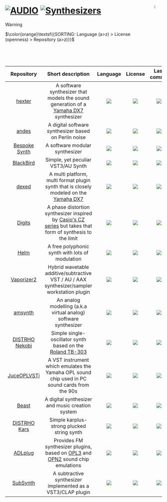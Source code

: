 # [![AUDIO](https://flat.badgen.net/badge/HyMPS/AUDIO/green?scale=1.8)](https://github.com/FORARTfe/HyMPS#-1 "AUDIO section") [![Synthesizers](https://flat.badgen.net/badge/HyMPS/Synthesizers/blue?scale=1.8&label=)](https://github.com/FORARTfe/HyMPS/blob/main/Audio/Synths.md#-- "Synthesizers page") <img align="right" alt="stable" src="https://user-images.githubusercontent.com/171307/210727719-14b940a2-d1dc-4991-b6a4-7add74463ce8.png" width="5%" />

> [!WARNING]
> $\color{orange}\textsf{{SORTING: Language (a>z) > License (openness) > Repository (a>z)}}$

|Repository|Short description|Language|License|Last commit|
|:-:|:-:|:-:|:-:|:-:|
|[hexter](https://github.com/smbolton/hexter#readme)|A software synthesizer that models the sound generation of a [Yamaha DX7](https://en.wikipedia.org/wiki/Yamaha_DX7) synthesizer|[![](https://img.shields.io/github/languages/top/smbolton/hexter?color=pink&style=flat-square)](https://github.com/smbolton/hexter/graphs/contributors)|[![](https://flat.badgen.net/github/license/smbolton/hexter?label=)](https://github.com/smbolton/hexter/blob/master/COPYING)|[![](https://img.shields.io/github/last-commit/smbolton/hexter/master?style=flat-square&label=)](https://github.com/smbolton/hexter/graphs/code-frequency)|
|[andes](https://github.com/artfwo/andes#readme)|A digital software synthesizer based on Perlin noise|[![](https://img.shields.io/github/languages/top/artfwo/andes?color=pink&style=flat-square)](https://github.com/artfwo/andes/graphs/contributors)|[![](https://flat.badgen.net/github/license/artfwo/andes?label=)](https://github.com/artfwo/andes/blob/master/LICENSE)|[![](https://img.shields.io/github/last-commit/artfwo/andes/master?style=flat-square&label=)](https://github.com/artfwo/andes/graphs/code-frequency)|
|[Bespoke Synth](https://github.com/BespokeSynth/BespokeSynth#readme)|A software modular synthesizer|[![](https://img.shields.io/github/languages/top/BespokeSynth/BespokeSynth?color=pink&style=flat-square)](https://github.com/BespokeSynth/BespokeSynth/graphs/contributors)|[![](https://flat.badgen.net/github/license/BespokeSynth/BespokeSynth/?label=)](https://github.com/BespokeSynth/BespokeSynth/blob/main/LICENSE)|[![](https://img.shields.io/github/last-commit/BespokeSynth/BespokeSynth/main?style=flat-square&label=)](https://github.com/BespokeSynth/BespokeSynth/graphs/code-frequency)|
|[BlackBird](https://github.com/khrykin/BlackBird#readme)|Simple, yet peculiar VST3/AU Synth|[![](https://img.shields.io/github/languages/top/khrykin/BlackBird?color=pink&style=flat-square)](https://github.com/khrykin/BlackBird/graphs/contributors)|[![](https://flat.badgen.net/github/license/khrykin/BlackBird?label=)](https://github.com/khrykin/BlackBird/blob/main/LICENSE.txt)|[![](https://img.shields.io/github/last-commit/khrykin/BlackBird/master?style=flat-square&label=)](https://github.com/khrykin/BlackBird/graphs/code-frequency)|
|[dexed](https://github.com/asb2m10/dexed#readme)|A multi platform, multi format plugin synth that is closely modeled on the [Yamaha DX7](https://en.wikipedia.org/wiki/Yamaha_DX7)|[![](https://img.shields.io/github/languages/top/asb2m10/dexed?color=pink&style=flat-square)](https://github.com/asb2m10/dexed/graphs/contributors)|[![](https://flat.badgen.net/github/license/asb2m10/dexed?label=)](https://github.com/asb2m10/dexed/blob/master/LICENSE)|[![](https://img.shields.io/github/last-commit/asb2m10/dexed/master?style=flat-square&label=)](https://github.com/asb2m10/dexed/graphs/code-frequency)|
|[Digits](https://github.com/LouisGorenfeld/DigitsVst#readme)|A phase distortion synthesizer inspired by [Casio's CZ series](https://en.wikipedia.org/wiki/Casio_CZ_synthesizers) but takes that form of synthesis to the limit|[![](https://img.shields.io/github/languages/top/LouisGorenfeld/DigitsVst?color=pink&style=flat-square)](https://github.com/LouisGorenfeld/DigitsVst/graphs/contributors)|[![](https://flat.badgen.net/github/license/LouisGorenfeld/DigitsVst?label=)](https://github.com/LouisGorenfeld/DigitsVst/blob/master/License.txt)|[![](https://img.shields.io/github/last-commit/LouisGorenfeld/DigitsVst/master?style=flat-square&label=)](https://github.com/LouisGorenfeld/DigitsVst/graphs/code-frequency)|
|[Helm](https://github.com/mtytel/helm#readme)|A free polyphonic synth with lots of modulation|[![](https://img.shields.io/github/languages/top/mtytel/helm?color=pink&style=flat-square)](https://github.com/mtytel/helm/graphs/contributors)|[![](https://flat.badgen.net/github/license/mtytel/helm?label=)](https://github.com/mtytel/helm/blob/master/COPYING)|[![](https://img.shields.io/github/last-commit/mtytel/helm/master?style=flat-square&label=)](https://github.com/mtytel/helm/graphs/code-frequency)|
|[Vaporizer2](https://github.com/VASTDynamics/Vaporizer2#readme)|Hybrid wavetable additive/subtractive VST / AU / AAX synthesizer/sampler workstation plugin|[![](https://img.shields.io/github/languages/top/VASTDynamics/Vaporizer2?color=pink&style=flat-square)](https://github.com/VASTDynamics/Vaporizer2/graphs/contributors)|[![](https://flat.badgen.net/github/license/VASTDynamics/Vaporizer2?label=)](https://github.com/VASTDynamics/Vaporizer2/blob/main/LICENSE)|[![](https://img.shields.io/github/last-commit/VASTDynamics/Vaporizer2/main?style=flat-square&label=)](https://github.com/VASTDynamics/Vaporizer2/graphs/code-frequency)|
|[amsynth](https://github.com/amsynth/amsynth#readme)|An analog modelling (a.k.a virtual analog) software synthesizer|[![](https://img.shields.io/github/languages/top/amsynth/amsynth?color=pink&style=flat-square)](https://github.com/amsynth/amsynth/graphs/contributors)|[![](https://flat.badgen.net/github/license/amsynth/amsynth?label=)](https://github.com/amsynth/amsynth/blob/develop/COPYING)|[![](https://img.shields.io/github/last-commit/amsynth/amsynth/develop?style=flat-square&label=)](https://github.com/amsynth/amsynth/graphs/code-frequency)|
|[DISTRHO Nekobi](https://github.com/DISTRHO/Nekobi#readme)|Simple single-oscillator synth based on the [Roland TB-303](https://en.wikipedia.org/wiki/Roland_TB-303)|[![](https://img.shields.io/github/languages/top/DISTRHO/Nekobi?color=pink&style=flat-square)](https://github.com/DISTRHO/Nekobi/graphs/contributors)|[![](https://flat.badgen.net/github/license/DISTRHO/Nekobi?label=)](https://github.com/DISTRHO/Nekobi/blob/master/LICENSE)|[![](https://img.shields.io/github/last-commit/DISTRHO/Nekobi/master?style=flat-square&label=)](https://github.com/DISTRHO/Nekobi/graphs/code-frequency)|
|[JuceOPLVSTi](https://github.com/bsutherland/JuceOPLVSTi#readme)|A VST instrument which emulates the Yamaha OPL sound chip used in PC sound cards from the 90s|[![](https://img.shields.io/github/languages/top/bsutherland/JuceOPLVSTi?color=pink&style=flat-square)](https://github.com/bsutherland/JuceOPLVSTi/graphs/contributors)|[![](https://flat.badgen.net/github/license/bsutherland/JuceOPLVSTi?label=)](https://github.com/bsutherland/JuceOPLVSTi/blob/master/COPYING)|[![](https://img.shields.io/github/last-commit/bsutherland/JuceOPLVSTi/master?style=flat-square&label=)](https://github.com/bsutherland/JuceOPLVSTi/graphs/code-frequency)|
|[Beast](https://github.com/tim-janik/beast#readme)|A digital synthesizer and music creation system|[![](https://img.shields.io/github/languages/top/tim-janik/beast?color=pink&style=flat-square)](https://github.com/tim-janik/beast/graphs/contributors)|[![](https://flat.badgen.net/github/license/tim-janik/beast?label=)](https://github.com/tim-janik/beast/blob/master/COPYING)|[![](https://img.shields.io/github/last-commit/tim-janik/beast/master?style=flat-square&label=)](https://github.com/tim-janik/beast/graphs/code-frequency)|
|[DISTRHO Kars](https://github.com/DISTRHO/Kars#readme)|Simple karplus-strong plucked string synth|[![](https://img.shields.io/github/languages/top/DISTRHO/Kars?color=pink&style=flat-square)](https://github.com/DISTRHO/Kars/graphs/contributors)|[![](https://flat.badgen.net/github/license/DISTRHO/Kars?label=)](https://github.com/DISTRHO/Kars/blob/master/LICENSE)|[![](https://img.shields.io/github/last-commit/DISTRHO/Kars/master?style=flat-square&label=)](https://github.com/DISTRHO/Kars/graphs/code-frequency)|
|[ADLplug](https://github.com/jpcima/ADLplug#readme)|Provides FM synthesizer plugins, based on [OPL3](https://en.wikipedia.org/wiki/Yamaha_OPL#OPL3) and [OPN2](https://en.wikipedia.org/wiki/Yamaha_YM2612) sound chip emulations|[![](https://img.shields.io/github/languages/top/jpcima/ADLplug?color=pink&style=flat-square)](https://github.com/jpcima/ADLplug/graphs/contributors)|[![](https://flat.badgen.net/github/license/jpcima/ADLplug?label=)](https://github.com/jpcima/ADLplug/blob/master/LICENSE)|[![](https://img.shields.io/github/last-commit/jpcima/ADLplug/master?style=flat-square&label=)](https://github.com/jpcima/ADLplug/graphs/code-frequency)|
|[SubSynth](https://github.com/taellinglin/Subsynth3#readme)|A subtractive synthesizer implemented as a VST3/CLAP plugin|[![](https://img.shields.io/github/languages/top/taellinglin/Subsynth3?color=pink&style=flat-square)](https://github.com/taellinglin/Subsynth3/graphs/contributors)|[![](https://flat.badgen.net/github/license/taellinglin/Subsynth3?label=)](https://github.com/taellinglin/Subsynth3/blob/master/LICENSE)|[![](https://img.shields.io/github/last-commit/taellinglin/Subsynth3?style=flat-square&label=)](https://github.com/taellinglin/Subsynth3/graphs/code-frequency)|
